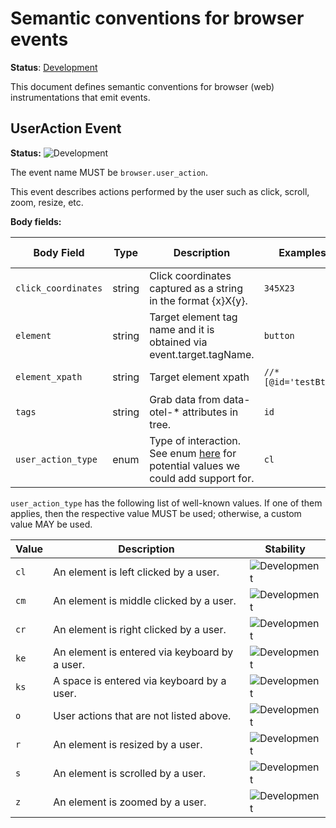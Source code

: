 <!--- Hugo front matter used to generate the website version of this page:
linkTitle: Events
--->

# Semantic conventions for browser events

**Status**: [Development][DocumentStatus]

This document defines semantic conventions for browser (web) instrumentations
that emit events.

## UserAction Event

<!-- semconv event.browser.user_action -->
<!-- NOTE: THIS TEXT IS AUTOGENERATED. DO NOT EDIT BY HAND. -->
<!-- see templates/registry/markdown/snippet.md.j2 -->
<!-- prettier-ignore-start -->
<!-- markdownlint-capture -->
<!-- markdownlint-disable -->

**Status:** ![Development](https://img.shields.io/badge/-development-blue)

The event name MUST be `browser.user_action`.

This event describes actions performed by the user such as click, scroll, zoom, resize, etc.

**Body fields:**

| Body Field  | Type | Description  | Examples  | [Requirement Level](https://opentelemetry.io/docs/specs/semconv/general/attribute-requirement-level/) | Stability |
|---|---|---|---|---|---|
| `click_coordinates` | string | Click coordinates captured as a string in the format {x}X{y}. | `345X23` | `Recommended` | ![Development](https://img.shields.io/badge/-development-blue) |
| `element` | string | Target element tag name and it is obtained via event.target.tagName. | `button` | `Recommended` | ![Development](https://img.shields.io/badge/-development-blue) |
| `element_xpath` | string | Target element xpath | `//*[@id='testBtn']` | `Recommended` | ![Development](https://img.shields.io/badge/-development-blue) |
| `tags` | string | Grab data from data-otel-* attributes in tree. | `id` | `Recommended` | ![Development](https://img.shields.io/badge/-development-blue) |
| `user_action_type` | enum | Type of interaction. See enum [here](https://github.com/microsoft/ApplicationInsights-JS/blob/main/extensions/applicationinsights-clickanalytics-js/src/Enums.ts) for potential values we could add support for. | `cl` | `Required` | ![Development](https://img.shields.io/badge/-development-blue) |

`user_action_type` has the following list of well-known values. If one of them applies, then the respective value MUST be used; otherwise, a custom value MAY be used.

| Value  | Description | Stability |
|---|---|---|
| `cl` | An element is left clicked by a user. | ![Development](https://img.shields.io/badge/-development-blue) |
| `cm` | An element is middle clicked by a user. | ![Development](https://img.shields.io/badge/-development-blue) |
| `cr` | An element is right clicked by a user. | ![Development](https://img.shields.io/badge/-development-blue) |
| `ke` | An element is entered via keyboard by a user. | ![Development](https://img.shields.io/badge/-development-blue) |
| `ks` | A space is entered via keyboard by a user. | ![Development](https://img.shields.io/badge/-development-blue) |
| `o` | User actions that are not listed above. | ![Development](https://img.shields.io/badge/-development-blue) |
| `r` | An element is resized by a user. | ![Development](https://img.shields.io/badge/-development-blue) |
| `s` | An element is scrolled by a user. | ![Development](https://img.shields.io/badge/-development-blue) |
| `z` | An element is zoomed by a user. | ![Development](https://img.shields.io/badge/-development-blue) |

<!-- markdownlint-restore -->
<!-- prettier-ignore-end -->
<!-- END AUTOGENERATED TEXT -->
<!-- endsemconv -->

[DocumentStatus]: https://opentelemetry.io/docs/specs/otel/document-status
